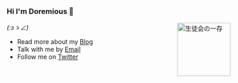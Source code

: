 ### Hi I'm Doremious 👋


<img src="https://doremious.github.io/img/shiro.png" height="120" align="right" alt="生徒会の一存" title="生徒会の一存" />

_(:зゝ∠)_

- Read more about my [Blog](https://doremious.github.io/)
- Talk with me by [Email](mailto:doremyous@gmail.com)
- Follow me on [Twitter](https://twitter.com/Doremious)
